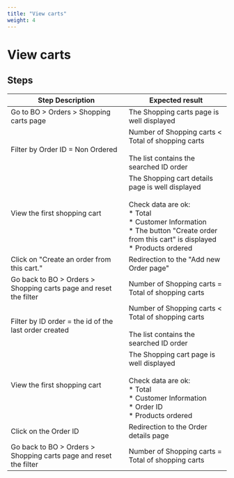 ```yaml
---
title: "View carts"
weight: 4
---
```


# View carts
## Steps
| Step Description | Expected result |
| ----- | ----- |
| Go to BO > Orders > Shopping carts page | The Shopping carts page is well displayed |
| Filter by Order ID = Non Ordered | Number of Shopping carts < Total of shopping carts<br><br>The list contains the searched ID order |
| View the first shopping cart | The Shopping cart details page is well displayed<br><br>Check data are ok:<br> * Total<br> * Customer Information<br> * The button "Create order from this cart" is displayed<br> * Products ordered |
| Click on "Create an order from this cart." | Redirection to the "Add new Order page" |
| Go back to BO > Orders > Shopping carts page and reset the filter | Number of Shopping carts = Total of shopping carts |
| Filter by ID order = the id of the last order created | Number of Shopping carts < Total of shopping carts<br><br>The list contains the searched ID order |
| View the first shopping cart | The Shopping cart page is well displayed<br><br>Check data are ok:<br> * Total<br> * Customer Information<br> * Order ID<br> * Products ordered |
| Click on the Order ID | Redirection to the Order details page |
| Go back to BO > Orders > Shopping carts page and reset the filter | Number of Shopping carts = Total of shopping carts |
